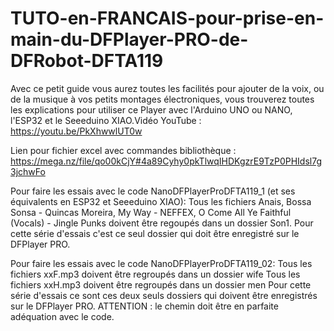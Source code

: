 # TUTO-en-FRANCAIS-pour-prise-en-main-du-DFPlayer-PRO-de-DFRobot-DFTA119
Avec ce petit guide vous aurez toutes les facilités pour ajouter de la voix, ou de la musique à vos petits montages électroniques, vous trouverez toutes les explications pour utiliser ce Player avec l'Arduino UNO ou NANO, l'ESP32 et le Seeeduino XIAO.Vidéo YouTube : https://youtu.be/PkXhwwlUT0w

Lien pour fichier excel avec commandes bibliothèque : https://mega.nz/file/qo00kCjY#4a89Cyhy0pkTlwqIHDKgzrE9TzP0PHIdsl7g3jchwFo

Pour faire les essais avec le code NanoDFPlayerProDFTA119_1 (et ses équivalents en ESP32 et Seeeduino XIAO): 
Tous les fichiers Anais, Bossa Sonsa - Quincas Moreira, My Way - NEFFEX, O Come All Ye Faithful (Vocals) - Jingle Punks doivent être regoupés dans un dossier Son1.
Pour cette série d'essais c'est ce seul dossier qui doit être enregistré sur le DFPlayer PRO.

Pour faire les essais avec le code NanoDFPlayerProDFTA119_02: 
Tous les fichiers xxF.mp3 doivent être regroupés dans un dossier wife
Tous les fichiers xxH.mp3 doivent être regroupés dans un dossier men
Pour cette série d'essais ce sont ces deux seuls dossiers qui doivent être enregistrés sur le DFPlayer PRO.
ATTENTION : le chemin doit être en parfaite adéquation avec le code.
